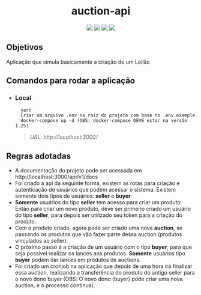 <div align="center"><h1>auction-api</h1></div>

<div align="center">
  <img src="https://img.shields.io/static/v1?label=express&message=^4.17.3&color=000000&logo=Express" />
  <img src="https://img.shields.io/static/v1?label=node&message=%3E=16&color=339933&logo=Node.js" />
  <img src="https://img.shields.io/static/v1?label=TypeORM&message=^0.2.411&color=red" />
  <img src="https://img.shields.io/static/v1?label=typescript&message=^5.0.4&color=3178C6&logo=Typescript" />
</div>

## Objetivos

Aplicação que simula basicamente a criação de um Leilão

## Comandos para rodar a aplicação

  - ### Local
    ```
      yarn
      Criar um arquivo .env na raiz do projeto com base no .env.example
      docker-compose up -d (OBS: docker-compose DEVE estar na versão 1.25)
    ```
    > *URL: http://localhost:3000/*


<summary><h2>Regras adotadas</h2></summary>

- A documentação do projeto pode ser acessada em http://localhost:3000/api/v1/docs
- Foi criado a api da seguinte forma, existem as rotas para criação e autenticação de usuários que podem acessar o sistema. Existem somente dois tipos de usuários: **seller** e **buyer**.
- **Somente** usuários do tipo **seller** tem acesso para criar um produto. Então para criar um novo produto, deve ser primeiro criado um usuário do tipo **seller**, para depois ser utilizado seu token para a criação do produto.
- Com o produto criado, agora pode ser criado uma nova **auction**, se passando os produtos que vão fazer parte dessa auction (produtos vinculados ao seller).
- O próximo passo é a criação de um usuário com o tipo **buyer**, para que seja possível realizar os lances aos produtos. **Somente** usuários tipo **buyer** podem dar lances em produtos de auctions.
- Foi criado um cronjob na aplicação que depois de uma hora irá finalizar essa auction, realizando a transferência do produto do antigo seller para o novo dono buyer (OBS: O novo dono (buyer) pode criar uma nova auction, e o processo continua).
